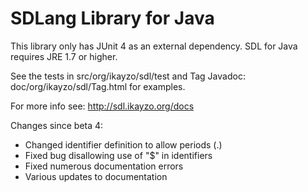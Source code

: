 # SDLang Library for Java

This library only has JUnit 4 as an external dependency.
SDL for Java requires JRE 1.7 or higher.

See the tests in src/org/ikayzo/sdl/test and Tag Javadoc:
doc/org/ikayzo/sdl/Tag.html
for examples.

For more info see:
http://sdl.ikayzo.org/docs

Changes since beta 4:
- Changed identifier definition to allow periods (.)
- Fixed bug disallowing use of "$" in identifiers
- Fixed numerous documentation errors
- Various updates to documentation

